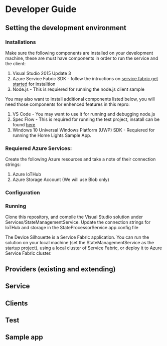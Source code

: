 # Developer Guide


## Setting the development environment

### Installations

Make sure the following components are installed on your development machine, these are must have components in order to run the service and the client:

1. Visual Studio 2015 Update 3
2. Azure Service Fabric SDK - follow the intructions on [service fabric get started](https://azure.microsoft.com/en-us/documentation/articles/service-fabric-get-started/) for installtion
3. Node.js - This is requiered for running the node.js client sample

You may also want to install additional components listed below, you will need those components for enhenced features in this repro:

1. VS Code - You may want to use it for running and debugging node.js
2. Spec Flow - This is required for running the test project, insatall can be found [here](https://visualstudiogallery.msdn.microsoft.com/c74211e7-cb6e-4dfa-855d-df0ad4a37dd6 )
2. Windows 10 Universal Windows Platform (UWP) SDK - Requiered for running the Home Lights Sample App.


### Requiered Azure Services:

Create the following Azure resources and take a note of their connection strings:

1. Azure IoTHub 
2. Azure Storage Account (We will use Blob only)

### Configuration

### Running

Clone this repository, and compile the Visual Studio solution under Services/StateManagementService. Update the connection strings for IoTHub and storage in the StateProcessorService app.config file

The Device Silhouette is a Service Fabric application. You can run the solution on your local machine (set the StateManagementService as the startup project), using a local cluster of Service Fabric, or deploy it to Azure Service Fabric cluster. 



## Providers (existing and extending)
## Service
## Clients
## Test 
## Sample app

